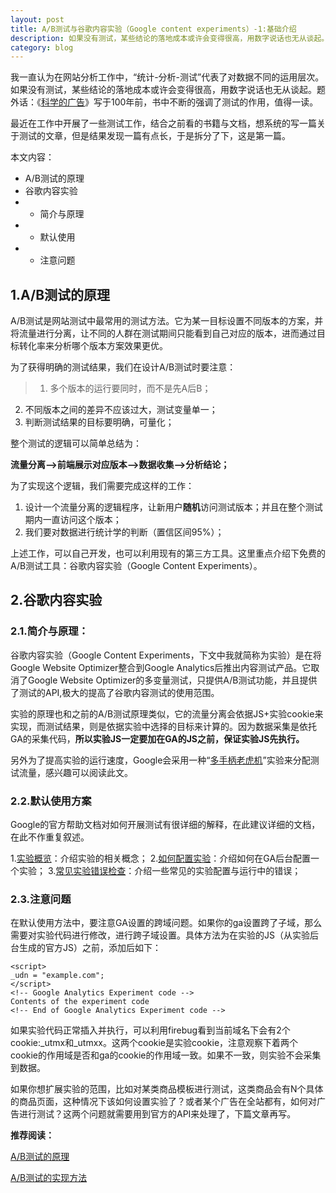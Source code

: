 ```yaml
---
layout: post
title: A/B测试与谷歌内容实验（Google content experiments）-1:基础介绍
description: 如果没有测试，某些结论的落地成本或许会变得很高，用数字说话也无从谈起。 
category: blog
---
```

我一直认为在网站分析工作中，“统计-分析-测试”代表了对数据不同的运用层次。如果没有测试，某些结论的落地成本或许会变得很高，用数字说话也无从谈起。题外话：《[科学的广告][1]》写于100年前，书中不断的强调了测试的作用，值得一读。

最近在工作中开展了一些测试工作，结合之前看的书籍与文档，想系统的写一篇关于测试的文章，但是结果发现一篇有点长，于是拆分了下，这是第一篇。

本文内容：

 - A/B测试的原理
 - 谷歌内容实验
 - - 简介与原理
 - - 默认使用
 - - 注意问题

## 1.A/B测试的原理
A/B测试是网站测试中最常用的测试方法。它为某一目标设置不同版本的方案，并将流量进行分离，让不同的人群在测试期间只能看到自己对应的版本，进而通过目标转化率来分析哪个版本方案效果更优。

为了获得明确的测试结果，我们在设计A/B测试时要注意：

>1. 多个版本的运行要同时，而不是先A后B；
2. 不同版本之间的差异不应该过大，测试变量单一；
3. 判断测试结果的目标要明确，可量化；

整个测试的逻辑可以简单总结为：

**流量分离-->前端展示对应版本-->数据收集-->分析结论；**

为了实现这个逻辑，我们需要完成这样的工作：

1. 设计一个流量分离的逻辑程序，让新用户**随机**访问测试版本；并且在整个测试期内一直访问这个版本；
2. 我们要对数据进行统计学的判断（置信区间95%）；

上述工作，可以自己开发，也可以利用现有的第三方工具。这里重点介绍下免费的A/B测试工具：谷歌内容实验（Google Content Experiments）。

## 2.谷歌内容实验
### 2.1.简介与原理：
谷歌内容实验（Google Content Experiments，下文中我就简称为实验）是在将Google Website Optimizer整合到Google Analytics后推出内容测试产品。它取消了Google Website Optimizer的多变量测试，只提供A/B测试功能，并且提供了测试的API,极大的提高了谷歌内容测试的使用范围。

实验的原理也和之前的A/B测试原理类似，它的流量分离会依据JS+实验cookie来实现，而测试结果，则是依据实验中选择的目标来计算的。因为数据采集是依托GA的采集代码，**所以实验JS一定要加在GA的JS之前，保证实验JS先执行。**

另外为了提高实验的运行速度，Google会采用一种“[多手柄老虎机][2]”实验来分配测试流量，感兴趣可以阅读此文。

### 2.2.默认使用方案
Google的官方帮助文档对如何开展测试有很详细的解释，在此建议详细的文档，在此不作重复叙述。

1.[实验概览][3]：介绍实验的相关概念；
2.[如何配置实验][4]：介绍如何在GA后台配置一个实验；
3.[常见实验错误检查][5]：介绍一些常见的实验配置与运行中的错误；

### 2.3.注意问题
在默认使用方法中，要注意GA设置的跨域问题。如果你的ga设置跨了子域，那么需要对实验代码进行修改，进行跨子域设置。具体方法为在实验的JS（从实验后台生成的官方JS）之前，添加后如下：

    <script> 
    _udn = "example.com"; 
    </script> 
    <!-- Google Analytics Experiment code --> 
    Contents of the experiment code
    <!-- End of Google Analytics Experiment code -->


如果实验代码正常插入并执行，可以利用firebug看到当前域名下会有2个cookie:_utmx和_utmxx。这两个cookie是实验cookie，注意观察下着两个cookie的作用域是否和ga的cookie的作用域一致。如果不一致，则实验不会采集到数据。

如果你想扩展实验的范围，比如对某类商品模板进行测试，这类商品会有N个具体的商品页面，这种情况下该如何设置实验了？或者某个广告在全站都有，如何对广告进行测试？这两个问题就需要用到官方的API来处理了，下篇文章再写。

**推荐阅读：**

[A/B测试的原理][6]

[A/B测试的实现方法][7]


  [1]: http://book.douban.com/subject/1049727/
  [2]: https://support.google.com/analytics/answer/2844870?hl=zh-Hans&ref_topic=2844866
  [3]: https://support.google.com/analytics/answer/1745147?hl=zh-Hans&ref_topic=1745207&rd=1
  [4]: https://support.google.com/analytics/answer/1745154?hl=zh-Hans&ref_topic=1745208&rd=1
  [5]: https://support.google.com/analytics/answer/2364634?hl=zh-Hans&ref_topic=2364633&rd=1
  [6]: http://oldj.net/article/AB-Testing-basic-concept/
  [7]: http://oldj.net/article/AB-Testing-method/  


[It'web]:    http://itweb.me  "It’web"

